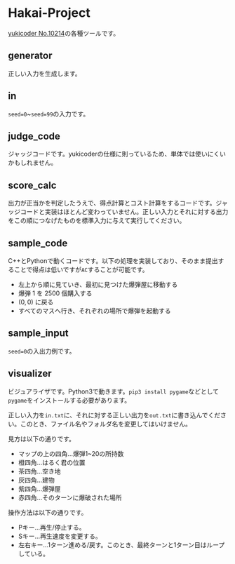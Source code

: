 # Hakai-Project
[yukicoder No.10214](https://yukicoder.me/problems/10214)の各種ツールです。

## generator
正しい入力を生成します。

## in
`seed=0`~`seed=99`の入力です。

## judge_code
ジャッジコードです。yukicoderの仕様に則っているため、単体では使いにくいかもしれません。

## score_calc
出力が正当かを判定したうえで、得点計算とコスト計算をするコードです。ジャッジコードと実装はほとんど変わっていません。正しい入力とそれに対する出力をこの順につなげたものを標準入力に与えて実行してください。

## sample_code
C++とPythonで動くコードです。以下の処理を実装しており、そのまま提出することで得点は低いですが`AC`することが可能です。
* 左上から順に見ていき、最初に見つけた爆弾屋に移動する
* 爆弾 $1$ を $2500$ 個購入する
* $(0,0)$ に戻る
* すべてのマスへ行き、それぞれの場所で爆弾を起動する

## sample_input
`seed=0`の入出力例です。

## visualizer
ビジュアライザです。Python3で動きます。`pip3 install pygame`などとして`pygame`をインストールする必要があります。

正しい入力を`in.txt`に、それに対する正しい出力を`out.txt`に書き込んでください。このとき、ファイル名やフォルダ名を変更してはいけません。

見方は以下の通りです。
* マップの上の四角…爆弾1~20の所持数
* 橙四角…はるく君の位置
* 茶四角…空き地
* 灰四角…建物
* 紫四角…爆弾屋
* 赤四角…そのターンに爆破された場所

操作方法は以下の通りです。
* Pキー...再生/停止する。
* Sキー...再生速度を変更する。
* 左右キー...1ターン進める/戻す。このとき、最終ターンと1ターン目はループしている。
